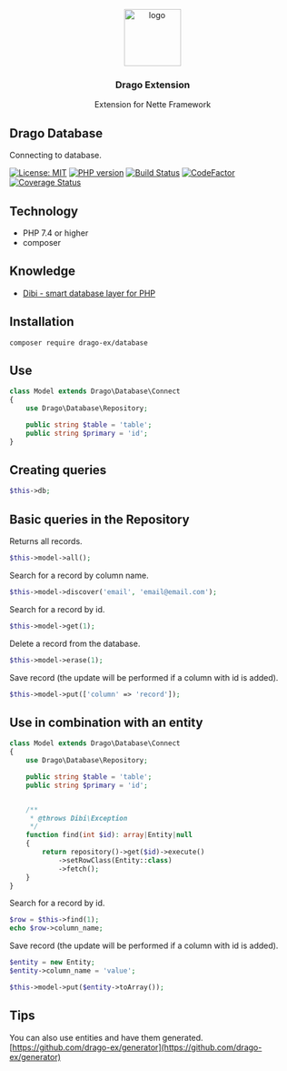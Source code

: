 <p align="center">
  <img src="https://avatars0.githubusercontent.com/u/11717487?s=400&u=40ecb522587ebbcfe67801ccb6f11497b259f84b&v=4" width="100" alt="logo">
</p>

<h3 align="center">Drago Extension</h3>
<p align="center">Extension for Nette Framework</p>

## Drago Database
Connecting to database.

[![License: MIT](https://img.shields.io/badge/License-MIT-yellow.svg)](https://raw.githubusercontent.com/drago-ex/database/master/license.md)
[![PHP version](https://badge.fury.io/ph/drago-ex%2Fdatabase.svg)](https://badge.fury.io/ph/drago-ex%2Fdatabase)
[![Build Status](https://travis-ci.org/drago-ex/database.svg?branch=master)](https://travis-ci.org/drago-ex/database)
[![CodeFactor](https://www.codefactor.io/repository/github/drago-ex/database/badge)](https://www.codefactor.io/repository/github/drago-ex/database)
[![Coverage Status](https://coveralls.io/repos/github/drago-ex/database/badge.svg?branch=master)](https://coveralls.io/github/drago-ex/database?branch=master)

## Technology
- PHP 7.4 or higher
- composer

## Knowledge
- [Dibi - smart database layer for PHP](https://github.com/dg/dibi)

## Installation
```
composer require drago-ex/database
```

## Use
```php
class Model extends Drago\Database\Connect
{
	use Drago\Database\Repository;

	public string $table = 'table';
	public string $primary = 'id';
}
```

## Creating queries
```php
$this->db;
```

## Basic queries in the Repository

Returns all records.
```php
$this->model->all();
```

Search for a record by column name.
```php
$this->model->discover('email', 'email@email.com');
```

Search for a record by id.
```php
$this->model->get(1);
```

Delete a record from the database.
```php
$this->model->erase(1);
```

Save record (the update will be performed if a column with id is added).
```php
$this->model->put(['column' => 'record']);
```

## Use in combination with an entity

```php
class Model extends Drago\Database\Connect
{
	use Drago\Database\Repository;

	public string $table = 'table';
	public string $primary = 'id';


	/**
	 * @throws Dibi\Exception
	 */
	function find(int $id): array|Entity|null
	{
		return repository()->get($id)->execute()
			->setRowClass(Entity::class)
			->fetch();
	}
}
```

Search for a record by id.
```php
$row = $this->find(1);
echo $row->column_name;
```

Save record (the update will be performed if a column with id is added).
```php
$entity = new Entity;
$entity->column_name = 'value';

$this->model->put($entity->toArray());
```

## Tips
You can also use entities and have them generated. [https://github.com/drago-ex/generator](https://github.com/drago-ex/generator)
